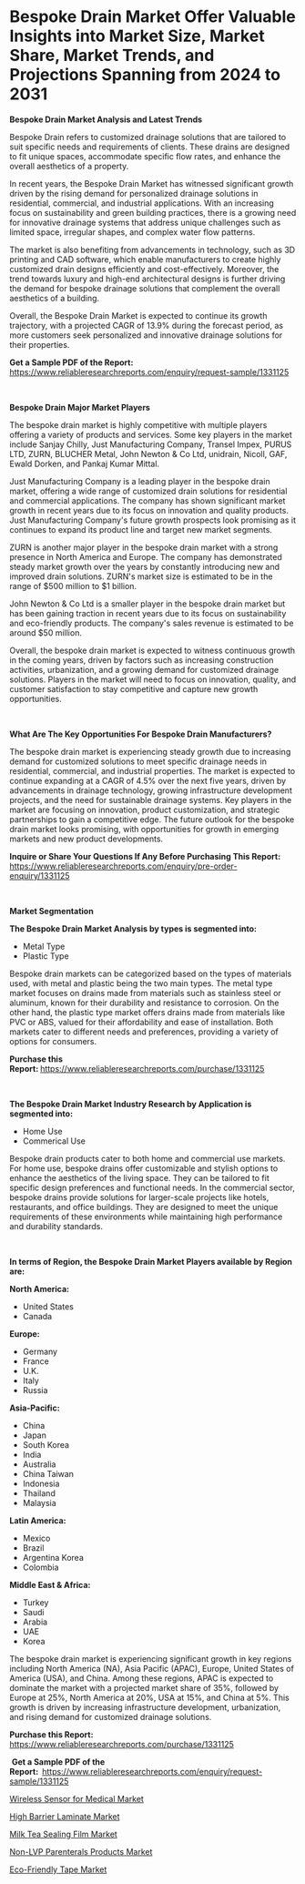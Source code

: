 <p><h1>Bespoke Drain Market Offer Valuable Insights into Market Size, Market Share, Market Trends, and Projections Spanning from 2024 to 2031</h1></p><p><strong>Bespoke Drain Market Analysis and Latest Trends</strong></p>
<p><p>Bespoke Drain refers to customized drainage solutions that are tailored to suit specific needs and requirements of clients. These drains are designed to fit unique spaces, accommodate specific flow rates, and enhance the overall aesthetics of a property.</p><p>In recent years, the Bespoke Drain Market has witnessed significant growth driven by the rising demand for personalized drainage solutions in residential, commercial, and industrial applications. With an increasing focus on sustainability and green building practices, there is a growing need for innovative drainage systems that address unique challenges such as limited space, irregular shapes, and complex water flow patterns.</p><p>The market is also benefiting from advancements in technology, such as 3D printing and CAD software, which enable manufacturers to create highly customized drain designs efficiently and cost-effectively. Moreover, the trend towards luxury and high-end architectural designs is further driving the demand for bespoke drainage solutions that complement the overall aesthetics of a building.</p><p>Overall, the Bespoke Drain Market is expected to continue its growth trajectory, with a projected CAGR of 13.9% during the forecast period, as more customers seek personalized and innovative drainage solutions for their properties.</p></p>
<p><strong>Get a Sample PDF of the Report:&nbsp;</strong> <a href="https://www.reliableresearchreports.com/enquiry/request-sample/1331125">https://www.reliableresearchreports.com/enquiry/request-sample/1331125</a></p>
<p>&nbsp;</p>
<p><strong>Bespoke Drain Major Market Players</strong></p>
<p><p>The bespoke drain market is highly competitive with multiple players offering a variety of products and services. Some key players in the market include Sanjay Chilly, Just Manufacturing Company, Transel Impex, PURUS LTD, ZURN, BLUCHER Metal, John Newton & Co Ltd, unidrain, Nicoll, GAF, Ewald Dorken, and Pankaj Kumar Mittal.</p><p>Just Manufacturing Company is a leading player in the bespoke drain market, offering a wide range of customized drain solutions for residential and commercial applications. The company has shown significant market growth in recent years due to its focus on innovation and quality products. Just Manufacturing Company's future growth prospects look promising as it continues to expand its product line and target new market segments.</p><p>ZURN is another major player in the bespoke drain market with a strong presence in North America and Europe. The company has demonstrated steady market growth over the years by constantly introducing new and improved drain solutions. ZURN's market size is estimated to be in the range of $500 million to $1 billion.</p><p>John Newton & Co Ltd is a smaller player in the bespoke drain market but has been gaining traction in recent years due to its focus on sustainability and eco-friendly products. The company's sales revenue is estimated to be around $50 million.</p><p>Overall, the bespoke drain market is expected to witness continuous growth in the coming years, driven by factors such as increasing construction activities, urbanization, and a growing demand for customized drainage solutions. Players in the market will need to focus on innovation, quality, and customer satisfaction to stay competitive and capture new growth opportunities.</p></p>
<p>&nbsp;</p>
<p><strong>What Are The Key Opportunities For Bespoke Drain Manufacturers?</strong></p>
<p><p>The bespoke drain market is experiencing steady growth due to increasing demand for customized solutions to meet specific drainage needs in residential, commercial, and industrial properties. The market is expected to continue expanding at a CAGR of 4.5% over the next five years, driven by advancements in drainage technology, growing infrastructure development projects, and the need for sustainable drainage systems. Key players in the market are focusing on innovation, product customization, and strategic partnerships to gain a competitive edge. The future outlook for the bespoke drain market looks promising, with opportunities for growth in emerging markets and new product developments.</p></p>
<p><strong>Inquire or Share Your Questions If Any Before Purchasing This Report:</strong> <a href="https://www.reliableresearchreports.com/enquiry/pre-order-enquiry/1331125">https://www.reliableresearchreports.com/enquiry/pre-order-enquiry/1331125</a></p>
<p>&nbsp;</p>
<p><strong>Market Segmentation</strong></p>
<p><strong>The Bespoke Drain Market Analysis by types is segmented into:</strong></p>
<p><ul><li>Metal Type</li><li>Plastic Type</li></ul></p>
<p><p>Bespoke drain markets can be categorized based on the types of materials used, with metal and plastic being the two main types. The metal type market focuses on drains made from materials such as stainless steel or aluminum, known for their durability and resistance to corrosion. On the other hand, the plastic type market offers drains made from materials like PVC or ABS, valued for their affordability and ease of installation. Both markets cater to different needs and preferences, providing a variety of options for consumers.</p></p>
<p><strong>Purchase this Report:&nbsp;</strong><a href="https://www.reliableresearchreports.com/purchase/1331125">https://www.reliableresearchreports.com/purchase/1331125</a></p>
<p>&nbsp;</p>
<p><strong>The Bespoke Drain Market Industry Research by Application is segmented into:</strong></p>
<p><ul><li>Home Use</li><li>Commerical Use</li></ul></p>
<p><p>Bespoke drain products cater to both home and commercial use markets. For home use, bespoke drains offer customizable and stylish options to enhance the aesthetics of the living space. They can be tailored to fit specific design preferences and functional needs. In the commercial sector, bespoke drains provide solutions for larger-scale projects like hotels, restaurants, and office buildings. They are designed to meet the unique requirements of these environments while maintaining high performance and durability standards.</p></p>
<p>&nbsp;</p>
<p><strong>In terms of Region, the Bespoke Drain Market Players available by Region are:</strong></p>
<p>
    <p> <strong> North America: </strong>
        <ul>
            <li>United States</li>
            <li>Canada</li>
        </ul>
        </p> 
    <p> <strong> Europe: </strong>
        <ul>
            <li>Germany</li>
            <li>France</li>
            <li>U.K.</li>
            <li>Italy</li>
            <li>Russia</li>
        </ul>
        </p> 
    <p> <strong> Asia-Pacific: </strong>
        <ul>
            <li>China</li>
            <li>Japan</li>
            <li>South Korea</li>
            <li>India</li>
            <li>Australia</li>
            <li>China Taiwan</li>
            <li>Indonesia</li>
            <li>Thailand</li>
            <li>Malaysia</li>
        </ul>
        </p> 
    <p> <strong> Latin America: </strong>
        <ul>
            <li>Mexico</li>
            <li>Brazil</li>
            <li>Argentina Korea</li>
            <li>Colombia</li>
        </ul>
        </p> 
    <p> <strong> Middle East & Africa: </strong>
        <ul>
            <li>Turkey</li>
            <li>Saudi</li>
            <li>Arabia</li>
            <li>UAE</li>
            <li>Korea</li>
        </ul>
    </p>
    </p>
<p><p>The bespoke drain market is experiencing significant growth in key regions including North America (NA), Asia Pacific (APAC), Europe, United States of America (USA), and China. Among these regions, APAC is expected to dominate the market with a projected market share of 35%, followed by Europe at 25%, North America at 20%, USA at 15%, and China at 5%. This growth is driven by increasing infrastructure development, urbanization, and rising demand for customized drainage solutions.</p></p>
<p><strong>Purchase this Report: </strong><a href="https://www.reliableresearchreports.com/purchase/1331125">https://www.reliableresearchreports.com/purchase/1331125</a></p>
<p>&nbsp;<strong>Get a Sample PDF of the Report:&nbsp;&nbsp;</strong><a href="https://www.reliableresearchreports.com/enquiry/request-sample/1331125">https://www.reliableresearchreports.com/enquiry/request-sample/1331125</a></p>
<p><strong></strong></p>
<p><p><a href="https://github.com/mancsybtousav/Market-Research-Report-List-1/blob/main/wireless-sensor-for-medical-market.md">Wireless Sensor for Medical Market</a></p><p><a href="https://medium.com/@cordiehyatt/high-barrier-laminate-market-comprehensive-assessment-by-type-application-and-geography-9c56b147d177">High Barrier Laminate Market</a></p><p><a href="https://medium.com/@cordiehyatt/milk-tea-sealing-film-market-trends-and-market-analysis-forecasted-for-period-2024-2031-44e0fac32419">Milk Tea Sealing Film Market</a></p><p><a href="https://github.com/josesg55/Market-Research-Report-List-1/blob/main/non-lvp-parenterals-products-market.md">Non-LVP Parenterals Products Market</a></p><p><a href="https://medium.com/@cordiehyatt/eco-friendly-tape-market-share-evolution-and-market-growth-trends-2024-2031-0dd32d81f17a">Eco-Friendly Tape Market</a></p></p>